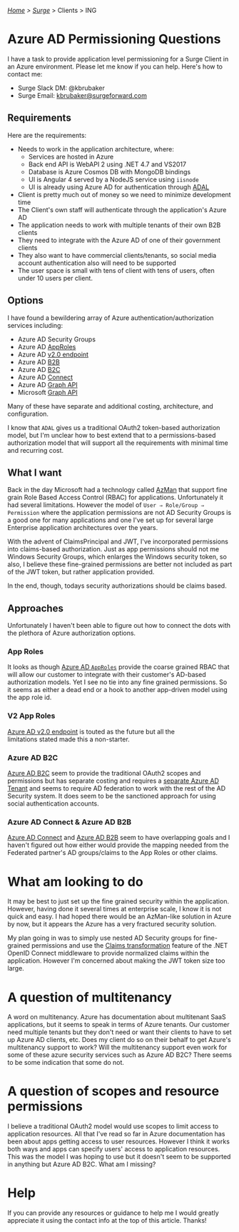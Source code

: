 <!-- markdownlint-disable first-line-h1 first-header-h1 -->
<!-- cSpell:word permissioning kbrubaker multitenancy multitenant -->
<!-- cSpell:ignore surgeforward iisnode adal msft azman -->

*[Home](../../..) > [Surge](../../index.md)* > Clients > ING

# Azure AD Permissioning Questions

I have a task to provide application level permissioning for a Surge
Client in an Azure environment. Please let me know if you can help.
Here's how to contact me:

- Surge Slack DM: @kbrubaker
- Surge Email: kbrubaker@surgeforward.com

## Requirements

Here are the requirements:

- Needs to work in the application architecture, where:
  - Services are hosted in Azure
  - Back end API is WebAPI 2 using .NET 4.7 and VS2017
  - Database is Azure Cosmos DB with MongoDB bindings
  - UI is Angular 4 served by a NodeJS service using `iisnode`
  - UI is already using Azure AD for authentication through [ADAL][aad-adal]
- Client is pretty much out of money so we need to minimize development time
- The Client's own staff will authenticate through the application's Azure
  AD
- The application needs to work with multiple tenants of their own B2B clients
- They need to integrate with the Azure AD of one of their government clients
- They also want to have commercial clients/tenants, so social media account
  authentication also will need to be supported
- The user space is small with tens of client with tens of users, often
  under 10 users per client.

## Options

I have found a bewildering array of Azure authentication/authorization
services including:

- Azure AD Security Groups
- Azure AD [AppRoles][aad-app-roles]
- Azure AD [v2.0 endpoint][aad-v2]
- Azure AD [B2B][aad-b2b]
- Azure AD [B2C][aad-b2c]
- Azure AD [Connect][aad-connect]
- Azure AD [Graph API][aad-graph]
- Microsoft [Graph API][msft-graph]

Many of these have separate and additional costing, architecture, and configuration.

I know that `ADAL` gives us a traditional OAuth2 token-based authorization
model, but I'm unclear how to best extend that to a permissions-based
authorization model that will support all the requirements with minimal
time and recurring cost.

## What I want

Back in the day Microsoft had a technology called [AzMan][win-azman]
that support fine grain Role Based Access Control (RBAC) for
applications. Unfortunately it had several limitations. However the
model of `User ⇒ Role/Group ⇒ Permission` where the application
permissions are not AD Security Groups is a good one for many applications
and one I've set up for several large Enterprise application architectures
over the years.

With the advent of ClaimsPrincipal and JWT, I've incorporated permissions
into claims-based authorization. Just as app permissions should not me
Windows Security Groups, which enlarges the Windows security token, so
also, I believe these fine-grained permissions are better not included as
part of the JWT token, but rather application provided.

In the end, though, todays security authorizations should be claims based.

## Approaches

Unfortunately I haven't been able to figure out how to connect the dots
with the plethora of Azure authorization options.

### App Roles

It looks as though [Azure AD `AppRoles`][aad-app-roles] provide the coarse
grained RBAC that will allow our customer to integrate with their customer's
AD-based authorization models. Yet I see no tie into any fine grained permissions.
So it seems as either a dead end or a hook to another app-driven model
using the app role id.

### V2 App Roles

[Azure AD v2.0 endpoint][aad-v2] is touted as the future but all the\
limitations stated made this a non-starter.

### Azure AD B2C

[Azure AD B2C][aad-b2c] seem to provide the traditional OAuth2 scopes and
permissions but has separate costing and requires a [separate Azure AD Tenant][aad-b2c-tenant]
and seems to require AD federation to work with the rest of the AD Security
system. It does seem to be the sanctioned approach for using social
authentication accounts.

### Azure AD Connect & Azure AD B2B

[Azure AD Connect][aad-connect] and [Azure AD B2B][aad-b2b] seem to have
overlapping goals and I haven't figured out how either would provide the
mapping needed from the Federated partner's AD groups/claims to the App
Roles or other claims.

# What am looking to do

It may be best to just set up the fine grained security within the
application. However, having done it several times at enterprise scale,
I know it is not quick and easy. I had hoped there would be an AzMan-like
solution in Azure by now, but it appears the Azure has a very fractured
security solution.

My plan going in was to simply use nested AD Security groups for
fine-grained permissions and use the [Claims transformation][aad-transforms]
feature of the .NET OpenID Connect middleware to provide normalized claims
within the application. However I'm concerned about making the JWT token
size too large.

# A question of multitenancy

A word on multitenancy. Azure has documentation about multitenant SaaS applications,
but it seems to speak in terms of Azure tenants. Our customer need
multiple tenants but they don't need or want their clients to have to set
up Azure AD clients, etc. Does my client do so on their behalf to get Azure's
multitenancy support to work? Will the multitenancy support even work for
some of these azure security services such as Azure AD B2C? There seems
to be some indication that some do not.

# A question of scopes and resource permissions

I believe a traditional OAuth2 model would use scopes to limit access to
application resources. All that I've read so far in Azure documentation
has been about apps getting access to user resources. However I think it
works both ways and apps can specify users' access to application resources.
This was the model I was hoping to use but it doesn't seem to be
supported in anything but Azure AD B2C. What am I missing?

# Help

If you can provide any resources or guidance to help me I would greatly
appreciate it using the contact info at the top of this article. Thanks!

[aad-adal]: https://docs.microsoft.com/en-us/azure/active-directory/develop/active-directory-authentication-libraries
[aad-app-roles]: https://docs.microsoft.com/en-us/azure/architecture/multitenant-identity/app-roles
[aad-b2b]: https://docs.microsoft.com/en-us/azure/active-directory/active-directory-b2b-what-is-azure-ad-b2b
[aad-b2c]: https://docs.microsoft.com/en-us/azure/active-directory-b2c/active-directory-b2c-overview
[aad-b2c-tenant]: https://docs.microsoft.com/en-us/azure/active-directory-b2c/active-directory-b2c-get-started
[aad-connect]: https://docs.microsoft.com/en-us/azure/active-directory/connect/active-directory-aadconnect
[aad-graph]: https://docs.microsoft.com/en-us/azure/active-directory/develop/active-directory-graph-api
[aad-transforms]: https://docs.microsoft.com/en-us/azure/architecture/multitenant-identity/claims#claims-transformations
[aad-v2]: https://docs.microsoft.com/en-us/azure/active-directory/develop/active-directory-appmodel-v2-overview
[msft-graph]: https://developer.microsoft.com/en-us/graph/docs/concepts/overview
[win-azman]: https://msdn.microsoft.com/en-us/library/bb897401.aspx
